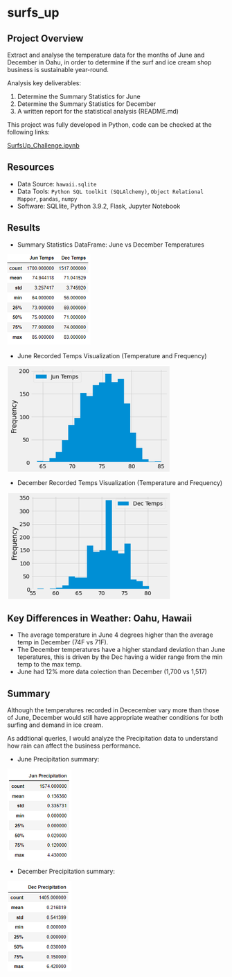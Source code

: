 # surfs_up

## Project Overview

Extract and analyse the temperature data for the months of June and December in Oahu, in order to determine if the surf and ice cream shop business is sustainable year-round.

Analysis key deliverables:

1. Determine the Summary Statistics for June
2. Determine the Summary Statistics for December
3. A written report for the statistical analysis (README.md)


This project was fully developed in Python, code can be checked at the following links:

[SurfsUp_Challenge.ipynb](https://github.com/Bruno-OGSilva/surfs_up/blob/cda11d3249b5cedf7139bfe70415831773cb2048/SurfsUp_Challenge.ipynb)

## Resources

- Data Source: `hawaii.sqlite`
- Data Tools: `Python SQL toolkit (SQLAlchemy)`, `Object Relational Mapper`, `pandas`, `numpy`
- Software: SQLlite, Python 3.9.2, Flask, Jupyter Notebook

## Results

* Summary Statistics DataFrame: June vs December Temperatures

![](https://github.com/Bruno-OGSilva/surfs_up/blob/78d0a74121574cb53d2106bf2c32e520833156ea/Assets/Stat%20compare.png)

* June Recorded Temps Visualization (Temperature and Frequency)

![](https://github.com/Bruno-OGSilva/surfs_up/blob/473d92d5c69e38206359cfd72a804e5d6a185c74/Assets/Jun%20Temps.png)

* December Recorded Temps Visualization (Temperature and Frequency)

![](https://github.com/Bruno-OGSilva/surfs_up/blob/473d92d5c69e38206359cfd72a804e5d6a185c74/Assets/Dec%20Temps.png)

## Key Differences in Weather: Oahu, Hawaii

* The average temperature in June 4 degrees higher than the average temp in December (74F vs 71F).
* The December temperatures have a higher standard deviation than June teperatures, this is driven by the Dec having a wider range from the min temp to the max temp.
* June had 12% more data colection than December (1,700 vs 1,517)

## Summary

Although the temperatures recorded in Dececember vary more than those of June, December would still have appropriate weather conditions for both surfing and demand in ice cream.

As addtional queries, I would analyze the Precipitation data to understand how rain can affect the business performance.

* June Precipitation summary:

![](https://github.com/Bruno-OGSilva/surfs_up/blob/dd29039ac652e163a201ab97b3f2f3b63b919bfe/Assets/June%20Precipitation.png)

* December Precipitation summary:

![](https://github.com/Bruno-OGSilva/surfs_up/blob/dd29039ac652e163a201ab97b3f2f3b63b919bfe/Assets/December%20Precipitation.png)
